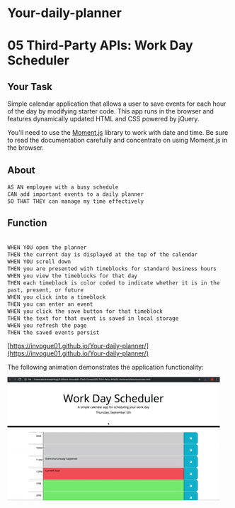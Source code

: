 # Your-daily-planner

# 05 Third-Party APIs: Work Day Scheduler

## Your Task

Simple calendar application that allows a user to save events for each hour of the day by modifying starter code. This app runs in the browser and features dynamically updated HTML and CSS powered by jQuery.

You'll need to use the [Moment.js](https://momentjs.com/) library to work with date and time. Be sure to read the documentation carefully and concentrate on using Moment.js in the browser.

## About

```
AS AN employee with a busy schedule
CAN add important events to a daily planner
SO THAT THEY can manage my time effectively
```

## Function

```

WHEN YOU open the planner
THEN the current day is displayed at the top of the calendar
WHEN YOU scroll down
THEN you are presented with timeblocks for standard business hours
WHEN you view the timeblocks for that day
THEN each timeblock is color coded to indicate whether it is in the past, present, or future
WHEN you click into a timeblock
THEN you can enter an event
WHEN you click the save button for that timeblock
THEN the text for that event is saved in local storage
WHEN you refresh the page
THEN the saved events persist
```
[https://invogue01.github.io/Your-daily-planner/](https://invogue01.github.io/Your-daily-planner/)

The following animation demonstrates the application functionality:

![A user clicks on slots on the color-coded calendar and edits the events.](./assets/Scheduler.gif)


